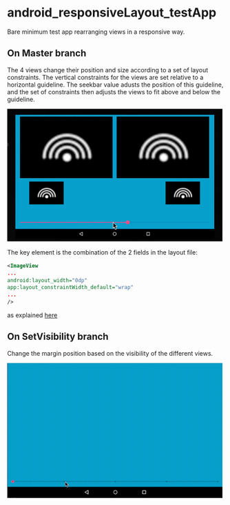 # android_responsiveLayout_testApp
Bare minimum test app rearranging views in a responsive way.

## On Master branch
The 4 views change their position and size according to a set of layout constraints.
The vertical constraints for the views are set relative to a horizontal guideline. The seekbar value adusts the position of this guideline, and the set of constraints then adjusts the views to fit above and below the guideline.

![alt-text](screenCast.gif)

The key element is the combination of the 2 fields in the layout file:
```xml
<ImageView
...
android:layout_width="0dp"
app:layout_constraintWidth_default="wrap"
...
/>
```

as explained [here](https://developer.android.com/training/constraint-layout/#adjust-the-view-size)


## On SetVisibility branch
Change the margin position based on the visibility of the different views.

![alt-text](screenCast_Nviews.gif)
